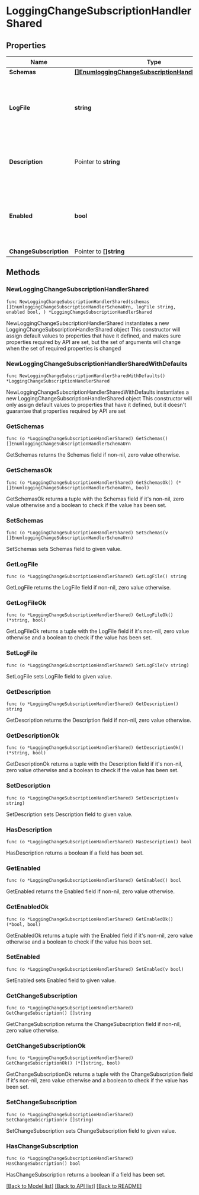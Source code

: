 # LoggingChangeSubscriptionHandlerShared

## Properties

Name | Type | Description | Notes
------------ | ------------- | ------------- | -------------
**Schemas** | [**[]EnumloggingChangeSubscriptionHandlerSchemaUrn**](EnumloggingChangeSubscriptionHandlerSchemaUrn.md) |  | 
**LogFile** | **string** | Specifies the log file in which the change notification messages will be written. | 
**Description** | Pointer to **string** | A description for this Change Subscription Handler | [optional] 
**Enabled** | **bool** | Indicates whether this change subscription handler is enabled within the server. | 
**ChangeSubscription** | Pointer to **[]string** |  | [optional] 

## Methods

### NewLoggingChangeSubscriptionHandlerShared

`func NewLoggingChangeSubscriptionHandlerShared(schemas []EnumloggingChangeSubscriptionHandlerSchemaUrn, logFile string, enabled bool, ) *LoggingChangeSubscriptionHandlerShared`

NewLoggingChangeSubscriptionHandlerShared instantiates a new LoggingChangeSubscriptionHandlerShared object
This constructor will assign default values to properties that have it defined,
and makes sure properties required by API are set, but the set of arguments
will change when the set of required properties is changed

### NewLoggingChangeSubscriptionHandlerSharedWithDefaults

`func NewLoggingChangeSubscriptionHandlerSharedWithDefaults() *LoggingChangeSubscriptionHandlerShared`

NewLoggingChangeSubscriptionHandlerSharedWithDefaults instantiates a new LoggingChangeSubscriptionHandlerShared object
This constructor will only assign default values to properties that have it defined,
but it doesn't guarantee that properties required by API are set

### GetSchemas

`func (o *LoggingChangeSubscriptionHandlerShared) GetSchemas() []EnumloggingChangeSubscriptionHandlerSchemaUrn`

GetSchemas returns the Schemas field if non-nil, zero value otherwise.

### GetSchemasOk

`func (o *LoggingChangeSubscriptionHandlerShared) GetSchemasOk() (*[]EnumloggingChangeSubscriptionHandlerSchemaUrn, bool)`

GetSchemasOk returns a tuple with the Schemas field if it's non-nil, zero value otherwise
and a boolean to check if the value has been set.

### SetSchemas

`func (o *LoggingChangeSubscriptionHandlerShared) SetSchemas(v []EnumloggingChangeSubscriptionHandlerSchemaUrn)`

SetSchemas sets Schemas field to given value.


### GetLogFile

`func (o *LoggingChangeSubscriptionHandlerShared) GetLogFile() string`

GetLogFile returns the LogFile field if non-nil, zero value otherwise.

### GetLogFileOk

`func (o *LoggingChangeSubscriptionHandlerShared) GetLogFileOk() (*string, bool)`

GetLogFileOk returns a tuple with the LogFile field if it's non-nil, zero value otherwise
and a boolean to check if the value has been set.

### SetLogFile

`func (o *LoggingChangeSubscriptionHandlerShared) SetLogFile(v string)`

SetLogFile sets LogFile field to given value.


### GetDescription

`func (o *LoggingChangeSubscriptionHandlerShared) GetDescription() string`

GetDescription returns the Description field if non-nil, zero value otherwise.

### GetDescriptionOk

`func (o *LoggingChangeSubscriptionHandlerShared) GetDescriptionOk() (*string, bool)`

GetDescriptionOk returns a tuple with the Description field if it's non-nil, zero value otherwise
and a boolean to check if the value has been set.

### SetDescription

`func (o *LoggingChangeSubscriptionHandlerShared) SetDescription(v string)`

SetDescription sets Description field to given value.

### HasDescription

`func (o *LoggingChangeSubscriptionHandlerShared) HasDescription() bool`

HasDescription returns a boolean if a field has been set.

### GetEnabled

`func (o *LoggingChangeSubscriptionHandlerShared) GetEnabled() bool`

GetEnabled returns the Enabled field if non-nil, zero value otherwise.

### GetEnabledOk

`func (o *LoggingChangeSubscriptionHandlerShared) GetEnabledOk() (*bool, bool)`

GetEnabledOk returns a tuple with the Enabled field if it's non-nil, zero value otherwise
and a boolean to check if the value has been set.

### SetEnabled

`func (o *LoggingChangeSubscriptionHandlerShared) SetEnabled(v bool)`

SetEnabled sets Enabled field to given value.


### GetChangeSubscription

`func (o *LoggingChangeSubscriptionHandlerShared) GetChangeSubscription() []string`

GetChangeSubscription returns the ChangeSubscription field if non-nil, zero value otherwise.

### GetChangeSubscriptionOk

`func (o *LoggingChangeSubscriptionHandlerShared) GetChangeSubscriptionOk() (*[]string, bool)`

GetChangeSubscriptionOk returns a tuple with the ChangeSubscription field if it's non-nil, zero value otherwise
and a boolean to check if the value has been set.

### SetChangeSubscription

`func (o *LoggingChangeSubscriptionHandlerShared) SetChangeSubscription(v []string)`

SetChangeSubscription sets ChangeSubscription field to given value.

### HasChangeSubscription

`func (o *LoggingChangeSubscriptionHandlerShared) HasChangeSubscription() bool`

HasChangeSubscription returns a boolean if a field has been set.


[[Back to Model list]](../README.md#documentation-for-models) [[Back to API list]](../README.md#documentation-for-api-endpoints) [[Back to README]](../README.md)


